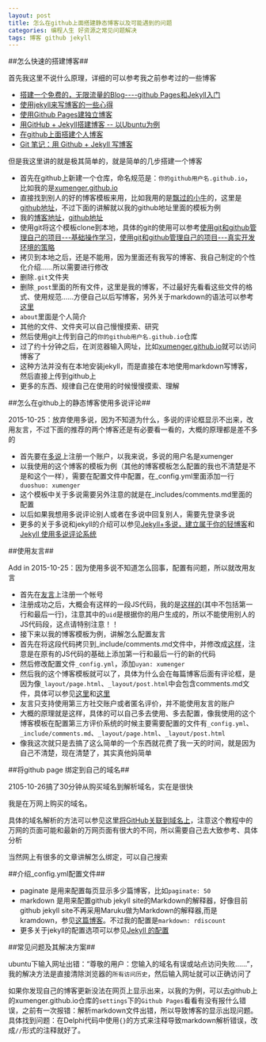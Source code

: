 ```yaml
---
layout: post
title: 怎么在github上面搭建静态博客以及可能遇到的问题
categories: 编程人生 好资源之常见问题解决
tags: 博客 github jekyll
---
```



##怎么快速的搭建博客##

首先我这里不说什么原理，详细的可以参考我之前参考过的一些博客

* [搭建一个免费的，无限流量的Blog----github Pages和Jekyll入门](http://www.ruanyifeng.com/blog/2012/08/blogging_with_jekyll.html)
* [使用jekyll来写博客的一些心得](http://blog.nswebfrog.com/2012/12/20/use-jekyll/)
* [使用Github Pages建独立博客](http://beiyuu.com/github-pages/)
* [用GitHub + Jekyll搭建博客 -- 以Ubuntu为例](http://trefoil.github.io/2013/10/05/jekyll.html)
* [在github上面搭建个人博客](http://blog.wangmingkuo.com/build-a-blog-on-github/)
* [Git 笔记：用 Github + Jekyll 写博客](http://huangziwei.com/tech/blogging-with-git-github-and-jekyll/)

但是我这里讲的就是极其简单的，就是简单的几步搭建一个博客

* 首先在github上新建一个仓库，命名规范是：`你的github用户名.github.io`，比如我的是[xumenger.github.io](https://github.com/xumenger/xumenger.github.io)
* 直接找到别人的好的博客模板来用，比如我用的是[飘过的小牛](http://github.thinkingbar.com/)的，这里是[github地址](https://github.com/niushuai/reading)，不过下面的讲解就以我的github地址里面的模板为例
* 我的[博客地址](http://xumenger.github.io/)，[github地址](https://github.com/xumenger/xumenger.github.io)
* 使用git将这个模板clone到本地，具体的git的使用可以参考[使用git和github管理自己的项目---基础操作学习](http://xumenger.github.io/github-git-learn/)，[使用git和github管理自己的项目---真实开发环境的策略](http://xumenger.github.io/github-git-use/)
* 拷贝到本地之后，还是不能用，因为里面还有我写的博客、我自己制定的个性化介绍……所以需要进行修改
* 删除`.git`文件夹
* 删除`_post`里面的所有文件，这里是我的博客，不过最好先看看这些文件的格式、使用规范……方便自己以后写博客，另外关于markdown的语法可以参考[这里](http://xumenger.github.io/markdown-grammar/)  
* `about`里面是个人简介
* 其他的文件、文件夹可以自己慢慢摸索、研究
* 然后使用git上传到自己的`你的github用户名.github.io`仓库
* 过了约十分钟之后，在浏览器输入网址，比如[xumenger.github.io](https://github.com/xumenger/xumenger.github.io)就可以访问博客了
* 这种方法并没有在本地安装jekyll，而是直接在本地使用markdown写博客，然后直接上传到github上
* 更多的东西、规律自己在使用的时候慢慢摸索、理解

##怎么在github上的静态博客使用多说评论##

2015-10-25：放弃使用多说，因为不知道为什么，多说的评论框显示不出来，改用友言，不过下面的推荐的两个博客还是有必要看一看的，大概的原理都是差不多的

* 首先要在[多说](http://duoshuo.com/)上注册一个账户，以我来说，多说的用户名是xumenger
* 以我使用的这个博客的模板为例（其他的博客模板怎么配置的我也不清楚是不是和这个一样），需要在配置文件中配置，在_config.yml里面添加一行`duoshuo: xumenger`
* 这个模板中关于多说需要另外注意的就是在_includes/comments.md里面的配置
* 以后如果我想用多说评论别人或者在多说中回复别人，需要先登录多说
* 更多的关于多说和jekyll的介绍可以参见[Jekyll+多说，建立属于你的轻博客](http://www.ituring.com.cn/article/114888)和[Jekyll 使用多说评论系统](http://liberize.me/tech/jekyll-use-duoshuo-comment-system.html)

##使用友言##

Add in 2015-10-25：因为使用多说不知道怎么回事，配置有问题，所以就改用友言

* 首先在[友言](http://www.uyan.cc/index.php)上注册一个帐号
* 注册成功之后，大概会有这样的一段JS代码，我的是[这样的](https://raw.githubusercontent.com/xumenger/xumenger.github.io/master/_includes/comments.md)(其中不包括第一行和最后一行)，注意其中的`uid`是根据你的用户生成的，所以不能使用别人的JS代码段，这点请特别注意！！
* 接下来以我的博客模板为例，讲解怎么配置友言
* 首先在将这段代码拷贝到_include/comments.md文件中，并修改成[这样](https://raw.githubusercontent.com/xumenger/xumenger.github.io/master/_includes/comments.md)，注意是在原有的JS代码的基础上添加第一行和最后一行的新的代码
* 然后修改配置文件`_config.yml`，添加`uyan: xumenger`
* 然后我的这个博客模板就可以了，具体为什么会在每篇博客后面有评论框，是因为像`_layout/page.html`、`_layout/post.html`中会包含comments.md文件，具体可以参见[这里](https://raw.githubusercontent.com/xumenger/xumenger.github.io/master/_layouts/page.html)和[这里](https://raw.githubusercontent.com/xumenger/xumenger.github.io/master/_layouts/post.html)
* 友言只支持使用第三方社交账户或者匿名评价，并不能使用友言的账户
* 大概的原理就是这样，具体的可以自己多去使用、多去配置，像我使用的这个博客模板在配置第三方评价系统的时候主要需要配置的文件有`_config.yml`、`_include/comments.md`、`_layout/page.html`、`_layout/post.html`
* 像我这次就只是去搞了这么简单的一个东西就花费了我一天的时间，就是因为自己不清楚，现在清楚了，其实真他妈简单

##将github page 绑定到自己的域名##

2105-10-26搞了30分钟从购买域名到解析域名，实在是很快

我是在万网上购买的域名。

具体的域名解析的方法可以参见这里[将GitHub关联到域名上](http://jingyan.baidu.com/article/dca1fa6fa1e403f1a5405262.html)，注意这个教程中的万网的页面可能和最新的万网页面有很大的不同，所以需要自己去大致参考、具体分析

当然网上有很多的文章讲解怎么绑定，可以自己搜索

##介绍_config.yml配置文件##

* paginate 是用来配置每页显示多少篇博客，比如`paginate: 50`
* markdown 是用来配置github jekyll site的Markdown的解释器，好像目前github jekyll site不再采用Maruku做为Markdown的解释器,而是kramdown，参见[这篇博客](http://blog.csdn.net/loveaborn/article/details/25535227)。不过我的配置是`markdown: rdiscount`
* 更多关于jekyll的配置选项可以参见[Jekyll 的配置](http://havee.me/internet/2013-07/jekyll-configuration.html)

##常见问题及其解决方案##

ubuntu下输入网址出错：“尊敬的用户：您输入的域名有误或站点访问失败……”，我的解决方法是直接清除浏览器的`所有访问历史`，然后输入网址就可以正确访问了

如果你发现自己的博客更新没法在网页上显示出来，以我的为例，可以去github上的xumenger.github.io仓库的`settings`下的`Github Pages`看看有没有报什么错误，之前有一次报错：解析markdown文件出错，所以导致博客的显示出现问题。具体找到问题：在Delphi代码中使用`{}`的方式来注释导致markdown解析错误，改成`//`形式的注释就好了。